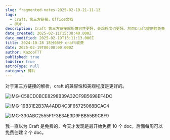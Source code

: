 ```yaml
---
slug: fragmented-notes-2025-02-19-21-11-13
tags:
  - craft，第三方链接，Office文档
  - 碎片
description: Craft 第三方链接解析兼容性更好，美观程度也更好。然而Craft提供的免费服务有限，仅为试用版本，后期需要付费使用。
date_created: 2025-02-11T15:38:40.000Z
date_modified: 2025-02-19T13:11:13.000Z
title: 2024-10-28 18分05秒 craft收费
date: 2025-02-19T00:00:00.000Z
author: KazooTTT
published: true
toAstro: true
astroType: null
category: 碎片
---
```


对于第三方链接的解析，craft 的兼容性和美观程度是更好的。

![IMG-C58CD0BCE8298B39A32CF9B5698EF4DC](/mdImages/IMG-C58CD0BCE8298B39A32CF9B5698EF4DC.png)

![IMG-19B31E2B37A4ADD4C3F65725068BCAC4](/mdImages/IMG-19B31E2B37A4ADD4C3F65725068BCAC4.png)

![IMG-330ABC2555F1F3E34E3D9FBB55B9C8F9](/mdImages/IMG-330ABC2555F1F3E34E3D9FBB55B9C8F9.png)

我一直以为 Craft 是免费的，今天才发现是最开始免费 10 个 doc，后面每周可以免费创建 2 个 doc。
